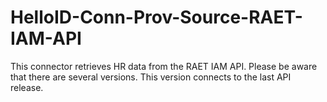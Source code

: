 # HelloID-Conn-Prov-Source-RAET-IAM-API

This connector retrieves HR data from the RAET IAM API. Please be aware that there are several versions. This version connects to the last API release.